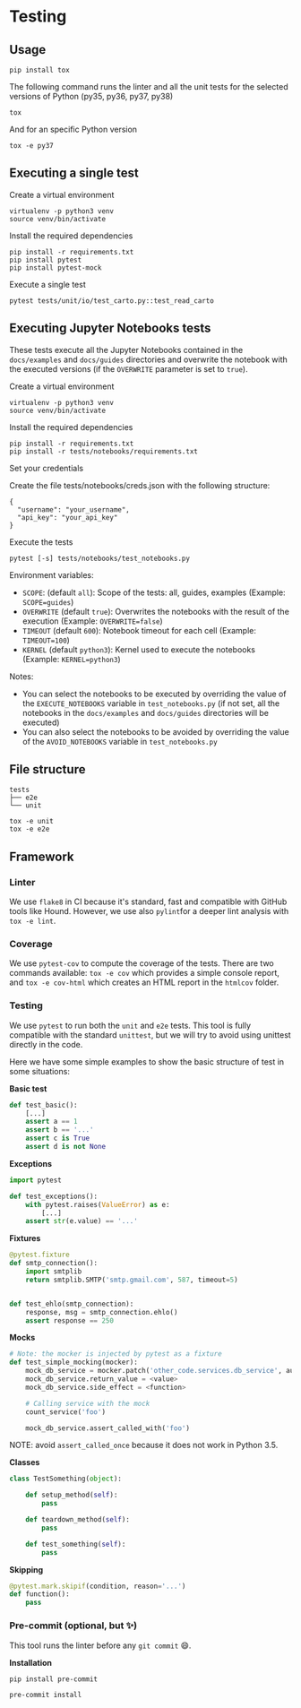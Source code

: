 # Testing

## Usage

```
pip install tox
```

The following command runs the linter and all the unit tests for the selected versions of Python (py35, py36, py37, py38)

```
tox
```

And for an specific Python version

```
tox -e py37
```

## Executing a single test

Create a virtual environment

```
virtualenv -p python3 venv
source venv/bin/activate
```

Install the required dependencies

```
pip install -r requirements.txt
pip install pytest
pip install pytest-mock
```

Execute a single test

```
pytest tests/unit/io/test_carto.py::test_read_carto
```

## Executing Jupyter Notebooks tests

These tests execute all the Jupyter Notebooks contained in the `docs/examples` and `docs/guides` directories and overwrite the notebook with the executed versions (if the `OVERWRITE` parameter is set to `true`).

Create a virtual environment

```
virtualenv -p python3 venv
source venv/bin/activate
```

Install the required dependencies

```
pip install -r requirements.txt
pip install -r tests/notebooks/requirements.txt
```

Set your credentials

Create the file tests/notebooks/creds.json with the following structure:

```
{
  "username": "your_username",
  "api_key": "your_api_key"
}
```

Execute the tests

```
pytest [-s] tests/notebooks/test_notebooks.py
```

Environment variables:
 - `SCOPE`: (default `all`): Scope of the tests: all, guides, examples (Example: `SCOPE=guides`)
 - `OVERWRITE` (default `true`): Overwrites the notebooks with the result of the execution (Example: `OVERWRITE=false`)
 - `TIMEOUT` (default `600`): Notebook timeout for each cell (Example: `TIMEOUT=100`)
 - `KERNEL` (default `python3`): Kernel used to execute the notebooks (Example: `KERNEL=python3`)

Notes:
 - You can select the notebooks to be executed by overriding the value of the `EXECUTE_NOTEBOOKS` variable in `test_notebooks.py` (if not set, all the notebooks in the `docs/examples` and `docs/guides` directories will be executed)
 - You can also select the notebooks to be avoided by overriding the value of the `AVOID_NOTEBOOKS` variable in `test_notebooks.py`

## File structure

```
tests
├── e2e
└── unit
```

```
tox -e unit
tox -e e2e
```

## Framework

### Linter

We use `flake8` in CI because it's standard, fast and compatible with GitHub tools like Hound. However, we use also `pylint`for a deeper lint analysis with `tox -e lint`.

### Coverage

We use `pytest-cov` to compute the coverage of the tests. There are two commands available: `tox -e cov` which provides a simple console report, and `tox -e cov-html` which creates an HTML report in the `htmlcov` folder.

### Testing

We use `pytest` to run both the `unit` and `e2e` tests. This tool is fully compatible with the standard `unittest`, but we will try to avoid using unittest directly in the code.

Here we have some simple examples to show the basic structure of test in some situations:

**Basic test**

```py
def test_basic():
    [...]
    assert a == 1
    assert b == '...'
    assert c is True
    assert d is not None
```

**Exceptions**

```py
import pytest

def test_exceptions():
    with pytest.raises(ValueError) as e:
        [...]
    assert str(e.value) == '...'
```

**Fixtures**

```py
@pytest.fixture
def smtp_connection():
    import smtplib
    return smtplib.SMTP('smtp.gmail.com', 587, timeout=5)


def test_ehlo(smtp_connection):
    response, msg = smtp_connection.ehlo()
    assert response == 250
```

**Mocks**

```py
# Note: the mocker is injected by pytest as a fixture
def test_simple_mocking(mocker):
    mock_db_service = mocker.patch('other_code.services.db_service', autospec=True)
    mock_db_service.return_value = <value>
    mock_db_service.side_effect = <function>

    # Calling service with the mock
    count_service('foo')

    mock_db_service.assert_called_with('foo')
```

NOTE: avoid `assert_called_once` because it does not work in Python 3.5.

**Classes**

```py
class TestSomething(object):

    def setup_method(self):
        pass

    def teardown_method(self):
        pass

    def test_something(self):
        pass
```

**Skipping**

```py
@pytest.mark.skipif(condition, reason='...')
def function():
    pass
```

### Pre-commit (optional, but :sparkles:)

This tool runs the linter before any `git commit` :smile:.

**Installation**

```
pip install pre-commit
```

```
pre-commit install
```

